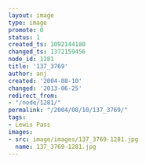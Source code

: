 ```yaml
---
layout: image
type: image
promote: 0
status: 1
created_ts: 1092144180
changed_ts: 1372159456
node_id: 1281
title: '137_3769'
author: anj
created: '2004-08-10'
changed: '2013-06-25'
redirect_from:
- "/node/1281/"
permalink: "/2004/08/10/137_3769/"
tags:
- Lewis Pass
images:
- src: image/images/137_3769-1281.jpg
  name: 137_3769-1281.jpg
---
```


